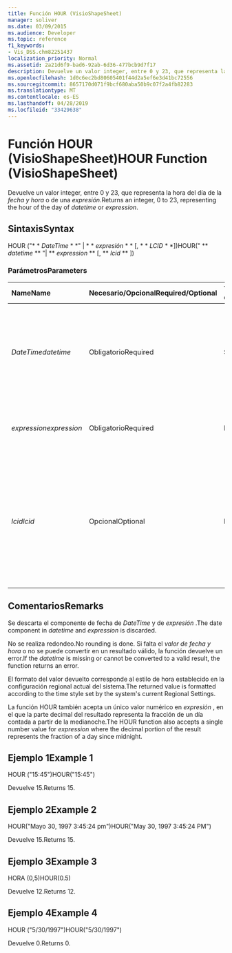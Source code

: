 ```yaml
---
title: Función HOUR (VisioShapeSheet)
manager: soliver
ms.date: 03/09/2015
ms.audience: Developer
ms.topic: reference
f1_keywords:
- Vis_DSS.chm82251437
localization_priority: Normal
ms.assetid: 2a21d6f9-bad6-92ab-6d36-477bcb9d7f17
description: Devuelve un valor integer, entre 0 y 23, que representa la hora del día de la fecha y hora o de una expresión.
ms.openlocfilehash: 1d0c6ec2bd80605401f44d2a5ef6e3d41bc72556
ms.sourcegitcommit: 8657170d071f9bcf680aba50b9c07f2a4fb82283
ms.translationtype: MT
ms.contentlocale: es-ES
ms.lasthandoff: 04/28/2019
ms.locfileid: "33429638"
---
```

# <a name="hour-function-visioshapesheet"></a><span data-ttu-id="d0986-103">Función HOUR (VisioShapeSheet)</span><span class="sxs-lookup"><span data-stu-id="d0986-103">HOUR Function (VisioShapeSheet)</span></span>

<span data-ttu-id="d0986-104">Devuelve un valor integer, entre 0 y 23, que representa la hora del día de la _fecha y hora_ o de una _expresión_.</span><span class="sxs-lookup"><span data-stu-id="d0986-104">Returns an integer, 0 to 23, representing the hour of the day of  _datetime_ or  _expression_.</span></span>
  
## <a name="syntax"></a><span data-ttu-id="d0986-105">Sintaxis</span><span class="sxs-lookup"><span data-stu-id="d0986-105">Syntax</span></span>

<span data-ttu-id="d0986-106">HOUR ("\* \* *DateTime* \* \*" | \* \* *expresión* \* \* [, \* \* *LCID* \* \*])</span><span class="sxs-lookup"><span data-stu-id="d0986-106">HOUR(" \*\* *datetime* \*\* "| \*\* *expression* \*\* [, \*\* *lcid* \*\* ])</span></span> 
  
### <a name="parameters"></a><span data-ttu-id="d0986-107">Parámetros</span><span class="sxs-lookup"><span data-stu-id="d0986-107">Parameters</span></span>

|<span data-ttu-id="d0986-108">**Name**</span><span class="sxs-lookup"><span data-stu-id="d0986-108">**Name**</span></span>|<span data-ttu-id="d0986-109">**Necesario/Opcional**</span><span class="sxs-lookup"><span data-stu-id="d0986-109">**Required/Optional**</span></span>|<span data-ttu-id="d0986-110">**Tipo de datos**</span><span class="sxs-lookup"><span data-stu-id="d0986-110">**Data Type**</span></span>|<span data-ttu-id="d0986-111">**Descripción**</span><span class="sxs-lookup"><span data-stu-id="d0986-111">**Description**</span></span>|
|:-----|:-----|:-----|:-----|
| <span data-ttu-id="d0986-112">_DateTime_</span><span class="sxs-lookup"><span data-stu-id="d0986-112">_datetime_</span></span> <br/> |<span data-ttu-id="d0986-113">Obligatorio</span><span class="sxs-lookup"><span data-stu-id="d0986-113">Required</span></span>  <br/> |<span data-ttu-id="d0986-114">**String**</span><span class="sxs-lookup"><span data-stu-id="d0986-114">**String**</span></span> <br/> | <span data-ttu-id="d0986-115">Una cadena que se pueda reconocer como una fecha y una hora, o una referencia a una celda que contenga una fecha y una hora.</span><span class="sxs-lookup"><span data-stu-id="d0986-115">A string commonly recognized as a date and time or a reference to a cell containing a date and time.</span></span>  <br/> |
| <span data-ttu-id="d0986-116">_expression_</span><span class="sxs-lookup"><span data-stu-id="d0986-116">_expression_</span></span> <br/> |<span data-ttu-id="d0986-117">Obligatorio</span><span class="sxs-lookup"><span data-stu-id="d0986-117">Required</span></span>  <br/> |<span data-ttu-id="d0986-118">**Diferencias**</span><span class="sxs-lookup"><span data-stu-id="d0986-118">**Varies**</span></span> <br/> |<span data-ttu-id="d0986-119">Una expresión que produzca como resultado una fecha y una hora.</span><span class="sxs-lookup"><span data-stu-id="d0986-119">An expression that yields a date and time.</span></span>  <br/> |
| <span data-ttu-id="d0986-120">_lcid_</span><span class="sxs-lookup"><span data-stu-id="d0986-120">_lcid_</span></span> <br/> |<span data-ttu-id="d0986-121">Opcional</span><span class="sxs-lookup"><span data-stu-id="d0986-121">Optional</span></span>  <br/> |<span data-ttu-id="d0986-122">**Number**</span><span class="sxs-lookup"><span data-stu-id="d0986-122">**Number**</span></span> <br/> | <span data-ttu-id="d0986-123">Identificador regional que se usa para evaluar información de fecha y hora que no sea local.</span><span class="sxs-lookup"><span data-stu-id="d0986-123">A locale identifier to be used in evaluating a nonlocal datetime.</span></span> <span data-ttu-id="d0986-124">El identificador regional es un número que se describe en los archivos de encabezado del sistema.</span><span class="sxs-lookup"><span data-stu-id="d0986-124">The locale identifier is a number described in the system header files.</span></span>  <br/> |
   
## <a name="remarks"></a><span data-ttu-id="d0986-125">Comentarios</span><span class="sxs-lookup"><span data-stu-id="d0986-125">Remarks</span></span>

<span data-ttu-id="d0986-126">Se descarta el componente de fecha de *DateTime* y de *expresión* .</span><span class="sxs-lookup"><span data-stu-id="d0986-126">The date component in  *datetime*  and  *expression*  is discarded.</span></span> 
  
<span data-ttu-id="d0986-127">No se realiza redondeo.</span><span class="sxs-lookup"><span data-stu-id="d0986-127">No rounding is done.</span></span> <span data-ttu-id="d0986-128">Si falta el *valor de fecha y hora* o no se puede convertir en un resultado válido, la función devuelve un error.</span><span class="sxs-lookup"><span data-stu-id="d0986-128">If the  *datetime*  is missing or cannot be converted to a valid result, the function returns an error.</span></span> 
  
<span data-ttu-id="d0986-129">El formato del valor devuelto corresponde al estilo de hora establecido en la configuración regional actual del sistema.</span><span class="sxs-lookup"><span data-stu-id="d0986-129">The returned value is formatted according to the time style set by the system's current Regional Settings.</span></span> 
  
<span data-ttu-id="d0986-130">La función HOUR también acepta un único valor numérico en *expresión* , en el que la parte decimal del resultado representa la fracción de un día contada a partir de la medianoche.</span><span class="sxs-lookup"><span data-stu-id="d0986-130">The HOUR function also accepts a single number value for  *expression*  where the decimal portion of the result represents the fraction of a day since midnight.</span></span> 
  
## <a name="example-1"></a><span data-ttu-id="d0986-131">Ejemplo 1</span><span class="sxs-lookup"><span data-stu-id="d0986-131">Example 1</span></span>

<span data-ttu-id="d0986-132">HOUR ("15:45")</span><span class="sxs-lookup"><span data-stu-id="d0986-132">HOUR("15:45")</span></span>
  
<span data-ttu-id="d0986-133">Devuelve 15.</span><span class="sxs-lookup"><span data-stu-id="d0986-133">Returns 15.</span></span>
  
## <a name="example-2"></a><span data-ttu-id="d0986-134">Ejemplo 2</span><span class="sxs-lookup"><span data-stu-id="d0986-134">Example 2</span></span>

<span data-ttu-id="d0986-135">HOUR("Mayo 30, 1997 3:45:24 pm")</span><span class="sxs-lookup"><span data-stu-id="d0986-135">HOUR("May 30, 1997 3:45:24 PM")</span></span>
  
<span data-ttu-id="d0986-136">Devuelve 15.</span><span class="sxs-lookup"><span data-stu-id="d0986-136">Returns 15.</span></span>
  
## <a name="example-3"></a><span data-ttu-id="d0986-137">Ejemplo 3</span><span class="sxs-lookup"><span data-stu-id="d0986-137">Example 3</span></span>

<span data-ttu-id="d0986-138">HORA (0,5)</span><span class="sxs-lookup"><span data-stu-id="d0986-138">HOUR(0.5)</span></span>
  
<span data-ttu-id="d0986-139">Devuelve 12.</span><span class="sxs-lookup"><span data-stu-id="d0986-139">Returns 12.</span></span>
  
## <a name="example-4"></a><span data-ttu-id="d0986-140">Ejemplo 4</span><span class="sxs-lookup"><span data-stu-id="d0986-140">Example 4</span></span>

<span data-ttu-id="d0986-141">HOUR ("5/30/1997")</span><span class="sxs-lookup"><span data-stu-id="d0986-141">HOUR("5/30/1997")</span></span>
  
<span data-ttu-id="d0986-142">Devuelve 0.</span><span class="sxs-lookup"><span data-stu-id="d0986-142">Returns 0.</span></span>
  

